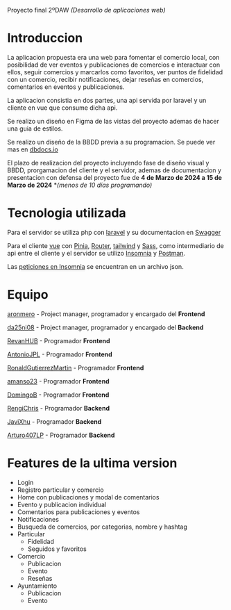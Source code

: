 Proyecto final 2ºDAW *(Desarrollo de aplicaciones web)*

# Introduccion

La aplicacion propuesta era una web para fomentar el comercio local, con posibilidad de ver eventos y publicaciones de comercios e interactuar con ellos, seguir comercios y marcarlos como favoritos, ver puntos de fidelidad con un comercio, recibir notificaciones, dejar reseñas en comercios, comentarios en eventos y publicaciones.

La aplicacion consistia en dos partes, una api servida por laravel y un cliente en vue que consume dicha api.

Se realizo un diseño en Figma de las vistas del proyecto ademas de hacer una guia de estilos.

Se realizo un diseño de la BBDD previa a su programacion. Se puede ver mas en [dbdocs.io](https://dbdocs.io/aronmero/Bindify)

El plazo de realizacion del proyecto incluyendo fase de diseño visual y BBDD, prorgamacion del cliente y el servidor, ademas de documentacion y presentacion con defensa del proyecto fue de **4 de Marzo de 2024 a 15 de Marzo de 2024** **(menos de 10 días programando)*

# Tecnologia utilizada

Para el servidor se utiliza php con [laravel](https://laravel.com/) y su documentacion en [Swagger](https://swagger.io/)

Para el cliente [vue](https://vuejs.org/) con [Pinia](https://pinia.vuejs.org/), [Router](https://router.vuejs.org/), [tailwind](https://tailwindcss.com/) y [Sass](https://sass-lang.com/), como intermediario de api entre el cliente y el servidor se utilizo [Insomnia](https://insomnia.rest/) y [Postman](https://www.postman.com/). 

Las [peticiones en Insomnia](PeticionesAPI.json) se encuentran en un archivo json.

# Equipo

[aronmero](https://github.com/aronmero) - Project manager, programador y encargado del **Frontend**

[da25ni08](https://github.com/da25ni08) - Project manager, programador y encargado del **Backend**

[RevanHUB](https://github.com/RevanHUB) - Programador **Frontend**

[AntonioJPL](https://github.com/AntonioJPL) - Programador **Frontend**

[RonaldGutierrezMartin](https://github.com/RonaldGutierrezMartin) - Programador **Frontend**

[amanso23](https://github.com/amanso23) - Programador **Frontend**
 
[DomingoB](https://github.com/DomingoB) - Programador **Frontend**

[RengiChris](https://github.com/RengiChris) - Programador **Backend**

[JaviXhu](https://github.com/JaviXhu) - Programador **Backend**

[Arturo407LP](https://github.com/Arturo407LP) - Programador **Backend**

# Features de la ultima version

- Login
- Registro particular y comercio
- Home con publicaciones y modal de comentarios
- Evento y publicacion individual
- Comentarios para publicaciones y eventos
- Notificaciones
- Busqueda de comercios, por categorias, nombre y hashtag
- Particular
    - Fidelidad
    - Seguidos y favoritos
- Comercio
    - Publicacion
    - Evento
    - Reseñas
- Ayuntamiento
    - Publicacion 
    - Evento